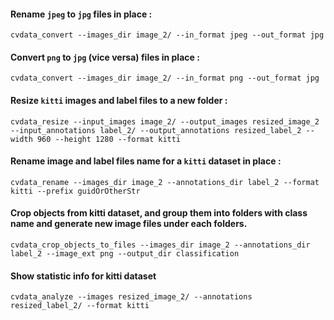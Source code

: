 #### Rename `jpeg` to `jpg` files  **in place** :


```
cvdata_convert --images_dir image_2/ --in_format jpeg --out_format jpg
```


#### Convert `png` to `jpg` (vice versa) files  **in place** :


```
cvdata_convert --images_dir image_2/ --in_format png --out_format jpg
```


#### Resize `kitti` images and label files to a  **new folder** :


```
cvdata_resize --input_images image_2/ --output_images resized_image_2 --input_annotations label_2/ --output_annotations resized_label_2 --width 960 --height 1280 --format kitti
```


#### Rename image and label files name for a `kitti` dataset  **in place** :


```
cvdata_rename --images_dir image_2 --annotations_dir label_2 --format kitti --prefix guidOrOtherStr
```
#### Crop objects from kitti dataset, and group them into folders with class name and generate new image files under each folders.

```
cvdata_crop_objects_to_files --images_dir image_2 --annotations_dir label_2 --image_ext png --output_dir classification
```

#### Show statistic info for kitti dataset

```
cvdata_analyze --images resized_image_2/ --annotations resized_label_2/ --format kitti
```
